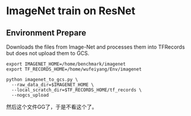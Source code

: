 # ImageNet train on ResNet
## Environment Prepare
Downloads the files from Image-Net and processes them into TFRecords but does not upload them to GCS.
```
export IMAGENET_HOME=/home/benchmark/imagenet
export TF_RECORDS_HOME=/home/wufeiyang/Env/imagenet

python imagenet_to_gcs.py \
  --raw_data_dir=$IMAGENET_HOME \
  --local_scratch_dir=$TF_RECORDS_HOME/tf_records \
  --nogcs_upload
```
然后这个文件GG了，于是不看这个了。